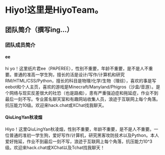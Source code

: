 # Hiyo!这里是HiyoTeam。
## 团队简介（撰写ing...）




### 团队成员简介
#### ee
  hi yo！这里纸片君ee（PAPEREE），性别不重要，年龄不重要，是不是人不重要。普通的准高一学生狗，擅长的活是设计/写作/计算机和研究RM/HTML/CSS/Python，擅长的科目是物理/化学/生物（理综），喜欢的事是写eebot和个人主页，喜欢的游戏是Minecraft/Manyland/Phigros（沙盒/音游）。是个网络与现实反差很大的社恐（也是路痴），患有严重强迫症和拖延症，作业不到最后一刻不写。专业匿名聊天室和有趣网站收集人员，浪迹于互联网上每个角落。抗压能力10级。欢迎来hack.chat或XChat找我聊天。
#### QiuLingYan秋凌烟
  Hiyo！这里QiuLingYan秋凌烟，性别不重要，年龄不重要，是不是人不重要。一位普通的准初一学生狗，爱好写作/计算机，研究黑客攻防技术以及Python。本人爱好拖延，作业不到最后一刻不写，浪迹于互联网上每个角落，抗压能力10^3级。欢迎来hack.chat或XChat以及Tchat找我聊天！
